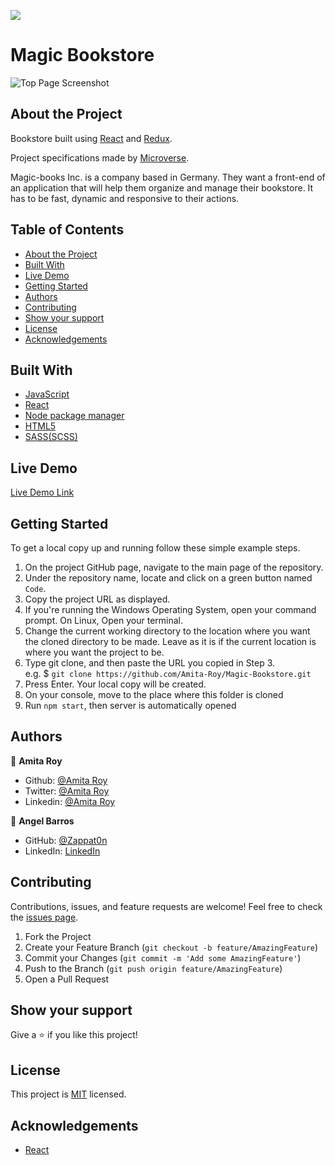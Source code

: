 ![](https://img.shields.io/badge/Microverse-blueviolet)
# Magic Bookstore
![Top Page Screenshot](./src/assets/screenshot.png)


## About the Project

Bookstore built using [React](https://reactjs.org/) and [Redux](https://redux.js.org/).

Project specifications made by [Microverse](https://www.microverse.org/).

Magic-books Inc. is a company based in Germany. They want a front-end of an application that will help them organize and manage their bookstore. It has to be fast, dynamic and responsive to their actions.

## Table of Contents

* [About the Project](#about-the-project)
* [Built With](#built-with)
* [Live Demo](#live-demo)
* [Getting Started](#getting-started)
* [Authors](#authors)
* [Contributing](#contributing)
* [Show your support](#show-your-support)
* [License](#license)
* [Acknowledgements](#acknowledgements)

## Built With

* [JavaScript](https://en.wikipedia.org/wiki/JavaScript)
* [React](https://reactjs.org/)
* [Node package manager](https://www.npmjs.com/)
* [HTML5](https://en.wikipedia.org/wiki/HTML5)
* [SASS(SCSS)](https://sass-lang.com/)


## Live Demo

[Live Demo Link]()


## Getting Started

To get a local copy up and running follow these simple example steps.

1. On the project GitHub page, navigate to the main page of the repository.
2. Under the repository name, locate and click on a green button named `Code`.
3. Copy the project URL as displayed.
4. If you're running the Windows Operating System, open your command prompt. On Linux, Open your terminal.
5. Change the current working directory to the location where you want the cloned directory to be made. Leave as it is if the current location is where you want the project to be.
6. Type git clone, and then paste the URL you copied in Step 3. <br>
e.g. $ `git clone https://github.com/Amita-Roy/Magic-Bookstore.git`
7. Press Enter. Your local copy will be created.
8. On your console, move to the place where this folder is cloned
9. Run `npm start`, then server is automatically opened

## Authors

👤 **Amita Roy**
- Github: [@Amita Roy](https://github.com/Amita-Roy)
- Twitter: [@Amita Roy](https://twitter.com/AmitaRoy14)
- Linkedin: [@Amita Roy](https://www.linkedin.com/in/amita-roy-3b823b68/)

👤 **Angel Barros**

- GitHub: [@Zappat0n](https://github.com/Zappat0n)
- LinkedIn: [LinkedIn](https://www.linkedin.com/in/angel-barros/)

## Contributing

Contributions, issues, and feature requests are welcome!
Feel free to check the [issues page](../../issues).

1. Fork the Project
2. Create your Feature Branch (`git checkout -b feature/AmazingFeature`)
3. Commit your Changes (`git commit -m 'Add some AmazingFeature'`)
4. Push to the Branch (`git push origin feature/AmazingFeature`)
5. Open a Pull Request


## Show your support

Give a ⭐️ if you like this project!


## License

This project is [MIT](./LICENSE) licensed.


## Acknowledgements
* [React](https://reactjs.org/)
